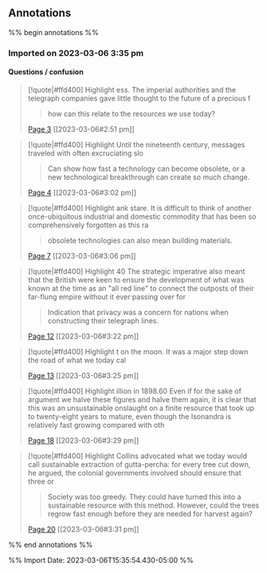 ## Annotations
%% begin annotations %%
### Imported on 2023-03-06 3:35 pm

#### Questions / confusion

> [!quote|#ffd400] Highlight
> ess. The imperial authorities and the telegraph companies gave little thought to the future of a precious f
>
>> how can this relate to the resources we use today?
>
> [Page 3](zotero://open-pdf/library/items/TGJACW6Q?page=3) [[2023-03-06#2:51 pm]]

> [!quote|#ffd400] Highlight
> Until the nineteenth century, messages traveled with often excruciating slo
>
>> Can show how fast a technology can become obsolete, or a new technological breakthrough can create so much change.
>
> [Page 4](zotero://open-pdf/library/items/TGJACW6Q?page=4) [[2023-03-06#3:02 pm]]

> [!quote|#ffd400] Highlight
> ank stare. It is difficult to think of another once-ubiquitous industrial and domestic commodity that has been so comprehensively forgotten as this ra
>
>> obsolete technologies can also mean building materials.
>
> [Page 7](zotero://open-pdf/library/items/TGJACW6Q?page=7) [[2023-03-06#3:06 pm]]

> [!quote|#ffd400] Highlight
> 40 The strategic imperative also meant that the British were keen to ensure the development of what was known at the time as an "all red line" to connect the outposts of their far-flung empire without it ever passing over for
>
>> Indication that privacy was a concern for nations when constructing their telegraph lines.
>
> [Page 12](zotero://open-pdf/library/items/TGJACW6Q?page=12) [[2023-03-06#3:22 pm]]

> [!quote|#ffd400] Highlight
> t on the moon. It was a major step down the road of what we today cal
>
> [Page 13](zotero://open-pdf/library/items/TGJACW6Q?page=13) [[2023-03-06#3:25 pm]]

> [!quote|#ffd400] Highlight
> illion in 1898.60 Even if for the sake of argument we halve these figures and halve them again, it is clear that this was an unsustainable onslaught on a finite resource that took up to twenty-eight years to mature, even though the Isonandra is relatively fast growing compared with oth
>
> [Page 18](zotero://open-pdf/library/items/TGJACW6Q?page=18) [[2023-03-06#3:29 pm]]

> [!quote|#ffd400] Highlight
> Collins advocated what we today would call sustainable extraction of gutta-percha: for every tree cut down, he argued, the colonial governments involved should ensure that three or
>
>> Society was too greedy. They could have turned this into a sustainable resource with this method. However, could the trees regrow fast enough before they are needed for harvest again?
>
> [Page 20](zotero://open-pdf/library/items/TGJACW6Q?page=20) [[2023-03-06#3:31 pm]]


%% end annotations %%

%% Import Date: 2023-03-06T15:35:54.430-05:00 %%
